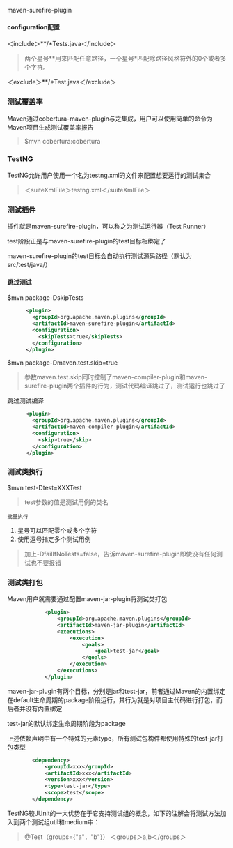 maven-surefire-plugin

#### configuration配置

＜include＞**/*Tests.java＜/include＞
> 两个星号**用来匹配任意路径，一个星号*匹配除路径风格符外的0个或者多个字符。

＜exclude＞**/*Test.java＜/exclude＞

### 测试覆盖率

Maven通过cobertura-maven-plugin与之集成，用户可以使用简单的命令为Maven项目生成测试覆盖率报告

> $mvn cobertura:cobertura

### TestNG
TestNG允许用户使用一个名为testng.xml的文件来配置想要运行的测试集合
> ＜suiteXmlFile＞testng.xml＜/suiteXmlFile＞
### 测试插件
插件就是maven-surefire-plugin，可以称之为测试运行器（Test Runner）

test阶段正是与maven-surefire-plugin的test目标相绑定了

maven-surefire-plugin的test目标会自动执行测试源码路径（默认为src/test/java/）

#### 跳过测试
$mvn package-DskipTests

```xml
      <plugin>
        <groupId>org.apache.maven.plugins</groupId>
        <artifactId>maven-surefire-plugin</artifactId>
        <configuration>
          <skipTests>true</skipTests>
        </configuration>
      </plugin>
```

$mvn package-Dmaven.test.skip=true
> 参数maven.test.skip同时控制了maven-compiler-plugin和maven-surefire-plugin两个插件的行为，测试代码编译跳过了，测试运行也跳过了

跳过测试编译
```xml
      <plugin>
        <groupId>org.apache.maven.plugins</groupId>
        <artifactId>maven-compiler-plugin</artifactId>
        <configuration>
          <skip>true</skip>
        </configuration>
      </plugin>
```

### 测试类执行
$mvn test-Dtest=XXXTest 
> test参数的值是测试用例的类名

`批量执行`
1. 星号可以匹配零个或多个字符
2. 使用逗号指定多个测试用例

> 加上-DfailIfNoTests=false，告诉maven-surefire-plugin即使没有任何测试也不要报错


### 测试类打包

Maven用户就需要通过配置maven-jar-plugin将测试类打包

```xml
            <plugin>
				<groupId>org.apache.maven.plugins</groupId>
				<artifactId>maven-jar-plugin</artifactId>
				<executions>
					<execution>
						<goals>
							<goal>test-jar</goal>
						</goals>
					</execution>
				</executions>
			</plugin>
```

maven-jar-plugin有两个目标，分别是jar和test-jar，前者通过Maven的内置绑定在default生命周期的package阶段运行，其行为就是对项目主代码进行打包，而后者并没有内置绑定

test-jar的默认绑定生命周期阶段为package

上述依赖声明中有一个特殊的元素type，所有测试包构件都使用特殊的test-jar打包类型

```xml
        <dependency>
			<groupId>xxx</groupId>
			<artifactId>xxx</artifactId>
			<version>xxx</version>
			<type>test-jar</type>
			<scope>test</scope>
		</dependency>
```


TestNG较JUnit的一大优势在于它支持测试组的概念，如下的注解会将测试方法加入到两个测试组util和medium中：

> @Test（groups={"a"，"b"}）
> ＜groups＞a,b＜/groups＞